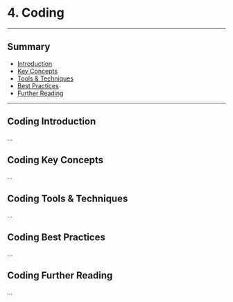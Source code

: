 # 4. Coding
---
## Summary
- [Introduction](#coding-introduction)
- [Key Concepts](#coding-key-concepts)
- [Tools & Techniques](#coding-tools-techniques)
- [Best Practices](#coding-best-practices)
- [Further Reading](#coding-further-reading)
---

## Coding Introduction

...

## Coding Key Concepts

...

## Coding Tools & Techniques

...

## Coding Best Practices

...

## Coding Further Reading

...
